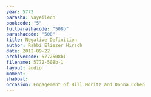 ```yaml
---
year: 5772
parasha: Vayeilech
bookcode: "5"
fullparashacode: "508b"
parashacode: "508"
title: Negative Definition
author: Rabbi Eliezer Hirsch
date: 2012-09-22
archivecode: 5772508b1
filename: 5772-508b-1
layout: audio
moment: 
shabbat: 
occasion: Engagement of Bill Moritz and Donna Cohen
---
```

